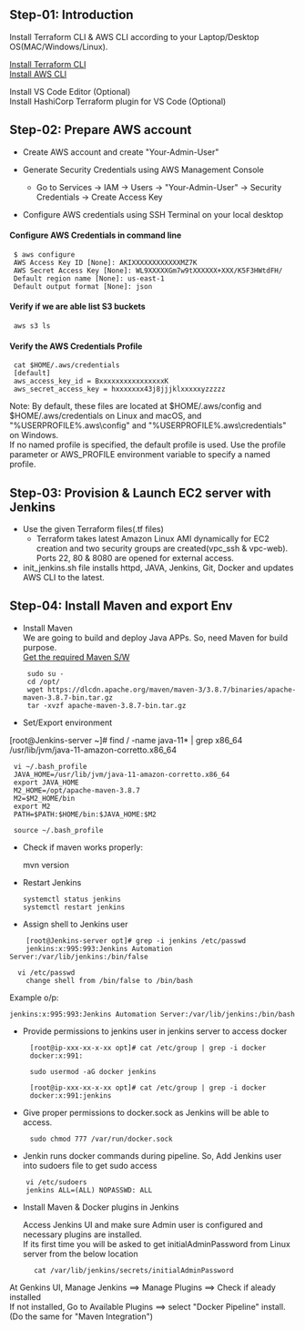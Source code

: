 
## Step-01: Introduction ##  
Install Terraform CLI & AWS CLI according to your Laptop/Desktop OS(MAC/Windows/Linux).  

[Install Terraform CLI](https://developer.hashicorp.com/terraform/downloads)  
[Install AWS CLI](https://docs.aws.amazon.com/cli/latest/userguide/getting-started-install.html)  

Install VS Code Editor (Optional)  
Install HashiCorp Terraform plugin for VS Code (Optional)  

## Step-02: Prepare AWS account ##  

* Create AWS account and create "Your-Admin-User"   

* Generate Security Credentials using AWS Management Console  
   * Go to Services -> IAM -> Users -> "Your-Admin-User" -> Security Credentials -> Create Access Key  

* Configure AWS credentials using SSH Terminal on your local desktop   

#### Configure AWS Credentials in command line ####  
     $ aws configure  
     AWS Access Key ID [None]: AKIXXXXXXXXXXXXMZ7K  
     AWS Secret Access Key [None]: WL9XXXXXGm7w9tXXXXXX+XXX/K5F3HWtdFH/  
     Default region name [None]: us-east-1  
     Default output format [None]: json  

#### Verify if we are able list S3 buckets ####  
     aws s3 ls  

#### Verify the AWS Credentials Profile ####  

     cat $HOME/.aws/credentials  
     [default]  
     aws_access_key_id = BxxxxxxxxxxxxxxxxK  
     aws_secret_access_key = hxxxxxxx43j8jjjklxxxxxyzzzzz  

  Note: By default, these files are located at $HOME/.aws/config and $HOME/.aws/credentials on Linux and macOS, and "%USERPROFILE%\.aws\config" and "%USERPROFILE%\.aws\credentials" on Windows.  
     If no named profile is specified, the default profile is used. Use the profile parameter or AWS_PROFILE environment variable to specify a named profile.  

## Step-03: Provision & Launch EC2 server with Jenkins ##  

* Use the given Terraform files(.tf files)  
   * Terraform takes latest Amazon Linux AMI dynamically for EC2 creation and two security groups are created(vpc_ssh & vpc-web). Ports 22, 80 & 8080 are opened for external access.  
* init_jenkins.sh file installs httpd, JAVA, Jenkins, Git, Docker and updates AWS CLI to the latest.  

## Step-04: Install Maven and export Env ## 

* Install Maven  
We are going to build and deploy Java APPs. So, need Maven for build purpose.  
[Get the required Maven S/W](https://dlcdn.apache.org/maven/)  
      
       sudo su -
       cd /opt/  
       wget https://dlcdn.apache.org/maven/maven-3/3.8.7/binaries/apache-maven-3.8.7-bin.tar.gz  
       tar -xvzf apache-maven-3.8.7-bin.tar.gz 
       
 
  
* Set/Export environment  
  
 [root@Jenkins-server ~]# find / -name java-11* | grep x86_64  
 /usr/lib/jvm/java-11-amazon-corretto.x86_64  

     vi ~/.bash_profile  
     JAVA_HOME=/usr/lib/jvm/java-11-amazon-corretto.x86_64  
     export JAVA_HOME  
     M2_HOME=/opt/apache-maven-3.8.7  
     M2=$M2_HOME/bin  
     export M2  
     PATH=$PATH:$HOME/bin:$JAVA_HOME:$M2  

     source ~/.bash_profile  

* Check if maven works properly:  

     mvn version
     
* Restart Jenkins  

      systemctl status jenkins  
      systemctl restart jenkins  

* Assign shell to Jenkins user  

```  
	[root@Jenkins-server opt]# grep -i jenkins /etc/passwd  
	jenkins:x:995:993:Jenkins Automation Server:/var/lib/jenkins:/bin/false  
```  


      vi /etc/passwd   
	    change shell from /bin/false to /bin/bash  

  
  Example o/p:  
  ```
  jenkins:x:995:993:Jenkins Automation Server:/var/lib/jenkins:/bin/bash   
  ```
 
 * Provide permissions to jenkins user in jenkins server to access docker  
 
 ```
      [root@ip-xxx-xx-x-xx opt]# cat /etc/group | grep -i docker  
      docker:x:991:  
      
      sudo usermod -aG docker jenkins  

      [root@ip-xxx-xx-x-xx opt]# cat /etc/group | grep -i docker  
      docker:x:991:jenkins  
 ```  
 
 * Give proper permissions to docker.sock as Jenkins will be able to access. 
```
     sudo chmod 777 /var/run/docker.sock   
```  

* Jenkin runs docker commands during pipeline. So, Add Jenkins user into sudoers file to get sudo access  
```  
    vi /etc/sudoers  
    jenkins ALL=(ALL) NOPASSWD: ALL  
```  

* Install Maven & Docker plugins in Jenkins  

  Access Jenkins UI and make sure Admin user is configured and necessary plugins are installed.  
  If its first time you will be asked to get initialAdminPassword from Linux server from the below location  
```  
      cat /var/lib/jenkins/secrets/initialAdminPassword  
```  

  At Genkins UI, Manage Jenkins ==> Manage Plugins ==> Check if aleady installed  
  If not installed, Go to Available Plugins ==> select "Docker Pipeline" install.(Do the same for "Maven Integration")  
     


 
 
  
  



  







